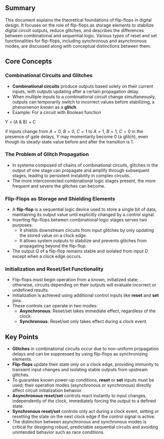 ## Summary

This document explains the theoretical foundations of flip-flops in digital design. It focuses on the role of flip-flops as storage elements to stabilize digital circuit outputs, reduce glitches, and describes the differences between combinational and sequential logic. Various types of reset and set functionalities for flip-flops, including synchronous and asynchronous modes, are discussed along with conceptual distinctions between them.

## Core Concepts

### Combinational Circuits and Glitches

- **Combinational circuits** produce outputs based solely on their current inputs, with outputs updating after a certain propagation delay.
- When multiple inputs to a combinational circuit change simultaneously, outputs can temporarily switch to incorrect values before stabilizing, a phenomenon known as a **glitch**.
- Example: For a circuit with Boolean function

Y = (A & B) + C

if inputs change from $A=0$, $B=0$, $C=1$ to $A=1$, $B=1$, $C=0$ in the presence of gate delays, $Y$ may momentarily become $0$ (a glitch), even though its steady-state value before and after the transition is $1$.



### The Problem of Glitch Propagation

- In systems composed of chains of combinational circuits, glitches in the output of one stage can propagate and amplify through subsequent stages, leading to persistent instability in complex circuits.
- The more interconnected combinational logic stages present, the more frequent and severe the glitches can become.


### Flip-Flops as Storage and Shielding Elements

- A **flip-flop** is a sequential logic device used to store a single bit of data, maintaining its output value until explicitly changed by a control signal.
- Inserting flip-flops between combinational logic stages serves two purposes:
  - It shields downstream circuits from input glitches by only updating the stored value on a clock edge.
  - It allows system outputs to stabilize and prevents glitches from propagating beyond the flip-flop.
- The output $Q$ of a flip-flop remains stable and isolated from input $D$ except when a clock edge occurs.


### Initialization and Reset/Set Functionality

- Flip-flops must begin operation from a known, initialized state; otherwise, circuits depending on their outputs will evaluate incorrect or undefined results.
- Initialization is achieved using additional control inputs like **reset** and **set** pins.
- These controls can operate in two modes:
  - **Asynchronous**: Reset/set takes immediate effect, regardless of the clock.
  - **Synchronous**: Reset/set only takes effect during a clock event.


## Key Points

- **Glitches** in combinational circuits occur due to non-uniform propagation delays and can be suppressed by using flip-flops as synchronizing elements.
- **Flip-flops** update their state only on a clock edge, providing immunity to transient input changes and isolating stable outputs from upstream glitches.
- To guarantee known power-up conditions, **reset** or **set** inputs must be used; their operation modes (asynchronous or synchronous) directly affect circuit initialization behavior.
- **Asynchronous reset/set** controls react instantly to input changes, independently of the clock, immediately forcing the output to a defined state.
- **Synchronous reset/set** controls only act during a clock event, setting or resetting the state on the next clock edge if the control signal is active.
- The distinction between asynchronous and synchronous modes is critical for designing robust, predictable sequential circuits and avoiding unintended behavior such as race conditions.
